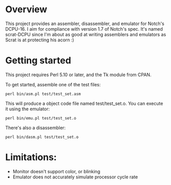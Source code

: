 # Overview

This project provides an assembler, disassembler, and emulator for Notch's DCPU-16. I aim for compliance with version 1.7 of Notch's spec. It's named scrat-DCPU since I'm about as good at writing assemblers and emulators as Scrat is at protecting his acorn :)

# Getting started

This project requires Perl 5.10 or later, and the Tk module from CPAN.

To get started, assemble one of the test files:

    perl bin/asm.pl test/test_set.asm
	
This will produce a object code file named test/test_set.o. You can execute it using the emulator:

    perl bin/emu.pl test/test_set.o
	
There's also a disassembler:

    perl bin/dasm.pl test/test_set.o
	
# Limitations:

* Monitor doesn't support color, or blinking
* Emulator does not accurately simulate processor cycle rate
